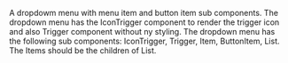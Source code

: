 A dropdowm menu with menu item and button item sub components. The dropdown menu has the IconTrigger component to render the trigger icon and also Trigger component without ny styling. The dropdown menu has the following sub components: IconTrigger, Trigger, Item, ButtonItem, List. The Items should be the children of List.
